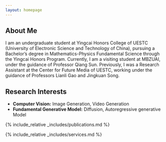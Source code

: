 ```yaml
---
layout: homepage
---
```


## About Me

I am an undergraduate student at Yingcai Honors College of UESTC (University of Electronic Science and Technology of China), pursuing a Bachelor’s degree in Mathematics-Physics Fundamental Science through the Yingcai Honors Program. Currently, I am a visiting student at MBZUAI, under the guidance of Professor Qiang Sun. Previously, I was a Research Assistant at the Center for Future Media of UESTC, working under the guidance of Professors Lianli Gao and Jingkuan Song.

## Research Interests

- **Computer Vision:** Image Generation, Video Generation
- **Fundamental Generative Model:** Diffusion, Autoregressive generative Model


{% include_relative _includes/publications.md %}

{% include_relative _includes/services.md %}
